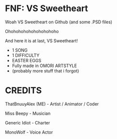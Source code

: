 # FNF: VS Sweetheart
Woah VS Sweetheart on Github (and some .PSD files)


Ohohohohohohohohohoho

And here it is at last, VS Sweetheart!

- 1 SONG
- 1 DIFFICULTY
- EASTER EGGS
- Fully made in OMORI ARTSTYLE
- (probably more stuff that i forgot)

# CREDITS

ThatBnuuyAlex (ME) - Artist / Animator / Coder

Miss Beepy - Musician

Generic Idiot - Charter

MonoWolf - Voice Actor

